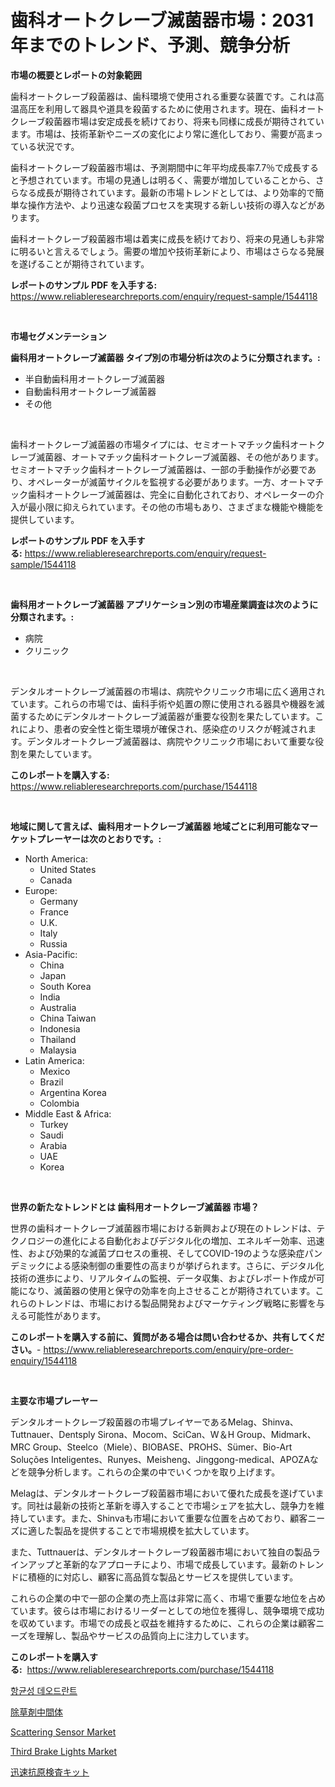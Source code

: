 <p><h1>歯科オートクレーブ滅菌器市場：2031年までのトレンド、予測、競争分析</h1></p><p><strong>市場の概要とレポートの対象範囲</strong></p>
<p><p>歯科オートクレーブ殺菌器は、歯科環境で使用される重要な装置です。これは高温高圧を利用して器具や道具を殺菌するために使用されます。現在、歯科オートクレーブ殺菌器市場は安定成長を続けており、将来も同様に成長が期待されています。市場は、技術革新やニーズの変化により常に進化しており、需要が高まっている状況です。</p><p>歯科オートクレーブ殺菌器市場は、予測期間中に年平均成長率7.7％で成長すると予想されています。市場の見通しは明るく、需要が増加していることから、さらなる成長が期待されています。最新の市場トレンドとしては、より効率的で簡単な操作方法や、より迅速な殺菌プロセスを実現する新しい技術の導入などがあります。</p><p>歯科オートクレーブ殺菌器市場は着実に成長を続けており、将来の見通しも非常に明るいと言えるでしょう。需要の増加や技術革新により、市場はさらなる発展を遂げることが期待されています。</p></p>
<p><strong>レポートのサンプル PDF を入手する:</strong> <a href="https://www.reliableresearchreports.com/enquiry/request-sample/1544118">https://www.reliableresearchreports.com/enquiry/request-sample/1544118</a></p>
<p>&nbsp;</p>
<p><strong>市場セグメンテーション</strong></p>
<p><strong>歯科用オートクレーブ滅菌器 タイプ別の市場分析は次のように分類されます。:</strong></p>
<p><ul><li>半自動歯科用オートクレーブ滅菌器</li><li>自動歯科用オートクレーブ滅菌器</li><li>その他</li></ul></p>
<p>&nbsp;</p>
<p><p>歯科オートクレーブ滅菌器の市場タイプには、セミオートマチック歯科オートクレーブ滅菌器、オートマチック歯科オートクレーブ滅菌器、その他があります。セミオートマチック歯科オートクレーブ滅菌器は、一部の手動操作が必要であり、オペレーターが滅菌サイクルを監視する必要があります。一方、オートマチック歯科オートクレーブ滅菌器は、完全に自動化されており、オペレーターの介入が最小限に抑えられています。その他の市場もあり、さまざまな機能や機能を提供しています。</p></p>
<p><strong>レポートのサンプル PDF を入手する:</strong>&nbsp;<a href="https://www.reliableresearchreports.com/enquiry/request-sample/1544118">https://www.reliableresearchreports.com/enquiry/request-sample/1544118</a></p>
<p>&nbsp;</p>
<p><strong> 歯科用オートクレーブ滅菌器 アプリケーション別の市場産業調査は次のように分類されます。:</strong></p>
<p><ul><li>病院</li><li>クリニック</li></ul></p>
<p>&nbsp;</p>
<p><p>デンタルオートクレーブ滅菌器の市場は、病院やクリニック市場に広く適用されています。これらの市場では、歯科手術や処置の際に使用される器具や機器を滅菌するためにデンタルオートクレーブ滅菌器が重要な役割を果たしています。これにより、患者の安全性と衛生環境が確保され、感染症のリスクが軽減されます。デンタルオートクレーブ滅菌器は、病院やクリニック市場において重要な役割を果たしています。</p></p>
<p><strong>このレポートを購入する:</strong>&nbsp; <a href="https://www.reliableresearchreports.com/purchase/1544118">https://www.reliableresearchreports.com/purchase/1544118</a></p>
<p>&nbsp;</p>
<p><strong>地域に関して言えば、歯科用オートクレーブ滅菌器 地域ごとに利用可能なマーケットプレーヤーは次のとおりです。:</strong></p>
<p><ul>
    <li>
        North America:
        <ul>
            <li>United States</li>
            <li>Canada</li>
        </ul>
    </li>
    <li>
        Europe:
        <ul>
            <li>Germany</li>
            <li>France</li>
            <li>U.K.</li>
            <li>Italy</li>
            <li>Russia</li>
        </ul>
    </li>
    <li>
        Asia-Pacific:
        <ul>
            <li>China</li>
            <li>Japan</li>
            <li>South Korea</li>
            <li>India</li>
            <li>Australia</li>
            <li>China Taiwan</li>
            <li>Indonesia</li>
            <li>Thailand</li>
            <li>Malaysia</li>
        </ul>
    </li>
    <li>
        Latin America:
        <ul>
            <li>Mexico</li>
            <li>Brazil</li>
            <li>Argentina Korea</li>
            <li>Colombia</li>
        </ul>
    </li>
    <li>
        Middle East & Africa:
        <ul>
            <li>Turkey</li>
            <li>Saudi</li>
            <li>Arabia</li>
            <li>UAE</li>
            <li>Korea</li>
        </ul>
    </li>
    </ul></p>
<p>&nbsp;</p>
<p><strong>世界の新たなトレンドとは 歯科用オートクレーブ滅菌器 市場？</strong></p>
<p><p>世界の歯科オートクレーブ滅菌器市場における新興および現在のトレンドは、テクノロジーの進化による自動化およびデジタル化の増加、エネルギー効率、迅速性、および効果的な滅菌プロセスの重視、そしてCOVID-19のような感染症パンデミックによる感染制御の重要性の高まりが挙げられます。さらに、デジタル化技術の進歩により、リアルタイムの監視、データ収集、およびレポート作成が可能になり、滅菌器の使用と保守の効率を向上させることが期待されています。これらのトレンドは、市場における製品開発およびマーケティング戦略に影響を与える可能性があります。</p></p>
<p><strong>このレポートを購入する前に、質問がある場合は問い合わせるか、共有してください。</strong>- <a href="https://www.reliableresearchreports.com/enquiry/pre-order-enquiry/1544118">https://www.reliableresearchreports.com/enquiry/pre-order-enquiry/1544118</a></p>
<p>&nbsp;</p>
<p><strong>主要な市場プレーヤー</strong></p>
<p><p>デンタルオートクレーブ殺菌器の市場プレイヤーであるMelag、Shinva、Tuttnauer、Dentsply Sirona、Mocom、SciCan、W＆H Group、Midmark、MRC Group、Steelco（Miele）、BIOBASE、PROHS、Sümer、Bio-Art Soluções Inteligentes、Runyes、Meisheng、Jinggong-medical、APOZAなどを競争分析します。これらの企業の中でいくつかを取り上げます。</p><p>Melagは、デンタルオートクレーブ殺菌器市場において優れた成長を遂げています。同社は最新の技術と革新を導入することで市場シェアを拡大し、競争力を維持しています。また、Shinvaも市場において重要な位置を占めており、顧客ニーズに適した製品を提供することで市場規模を拡大しています。</p><p>また、Tuttnauerは、デンタルオートクレーブ殺菌器市場において独自の製品ラインアップと革新的なアプローチにより、市場で成長しています。最新のトレンドに積極的に対応し、顧客に高品質な製品とサービスを提供しています。</p><p>これらの企業の中で一部の企業の売上高は非常に高く、市場で重要な地位を占めています。彼らは市場におけるリーダーとしての地位を獲得し、競争環境で成功を収めています。市場での成長と収益を維持するために、これらの企業は顧客ニーズを理解し、製品やサービスの品質向上に注力しています。</p></p>
<p><strong>このレポートを購入する:</strong>&nbsp;&nbsp;<a href="https://www.reliableresearchreports.com/purchase/1544118">https://www.reliableresearchreports.com/purchase/1544118</a></p>
<p><p><a href="https://github.com/KellyLyncyh543964/Market-Research-Report-List-1/blob/main/446560112276.md">항균성 데오드란트</a></p><p><a href="https://github.com/mohamedbakry57/Market-Research-Report-List-3/blob/main/369258813435.md">除草剤中間体</a></p><p><a href="https://github.com/vimar16th/Market-Research-Report-List-3/blob/main/scattering-sensor-market.md">Scattering Sensor Market</a></p><p><a href="https://issuu.com/reportprime-2/docs/third-brake-lights-market-size-2030.pptx">Third Brake Lights Market</a></p><p><a href="https://github.com/zjkmgcs938405/Market-Research-Report-List-1/blob/main/492105213436.md">迅速抗原検査キット</a></p></p>